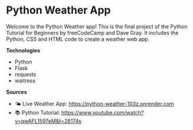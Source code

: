 # Python Weather App

Welcome to the Python Weather app! This is the final project of the Python Tutorial for Beginners by freeCodeCamp and Dave Gray. It includes the Python, CSS and HTML code to create a weather web app.

**Technologies**
- Python
- Flask
- requests
- waitress

**Sources**
- 🌤️ Live Weather App: https://python-weather-103z.onrender.com
- 📚 Python Tutorial: https://www.youtube.com/watch?v=qwAFL1597eM&t=28174s
